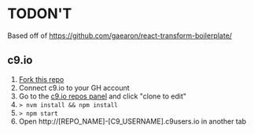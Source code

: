 # TODON'T

Based off of https://github.com/gaearon/react-transform-boilerplate/

## c9.io

1. [Fork this repo](https://github.com/jjt/c9-react-boilerplate#fork-destination-box)
2. Connect c9.io to your GH account
2. Go to the [c9.io repos panel](https://c9.io/account/repos) and click "clone to edit"
3. `> nvm install && npm install`
4. `> npm start`
5. Open http://[REPO_NAME]-[C9_USERNAME].c9users.io in another tab

